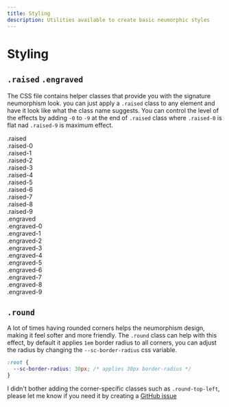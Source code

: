 ```yaml
---
title: Styling
description: Utilities available to create basic neumorphic styles
---
```

# Styling

## `.raised`  `.engraved`

The CSS file contains helper classes that provide you with the signature neumorphism look. you can just apply a `.raised` class to any element and have it look like what the class name suggests. 
You can control the level of the effects by adding `-0` to `-9` at the end of `.raised` class where `.raised-0` is flat nad `.raised-9` is maximum effect.


<div class="flex ma-4">
  <div class="w-4">
    <div class="px-2 py-4 mb-3 round raised">
      <span>.raised</span>
    </div>
    <div class="px-2 py-4 mb-3 round raised-0">
      <span>.raised-0</span>
    </div>
    <div class="px-2 py-4 mb-3 round raised-1">
      <span>.raised-1</span>
    </div>
    <div class="px-2 py-4 mb-3 round raised-2">
      <span>.raised-2</span>
    </div>
    <div class="px-2 py-4 mb-3 round raised-3">
      <span>.raised-3</span>
    </div>
    <div class="px-2 py-4 mb-3 round raised-4">
      <span>.raised-4</span>
    </div>
    <div class="px-2 py-4 mb-3 round raised-5">
      <span>.raised-5</span>
    </div>
    <div class="px-2 py-4 mb-3 round raised-6">
      <span>.raised-6</span>
    </div>
    <div class="px-2 py-4 mb-3 round raised-7">
      <span>.raised-7</span>
    </div>
    <div class="px-2 py-4 mb-3 round raised-8">
      <span>.raised-8</span>
    </div>
    <div class="px-2 py-4 mb-3 round raised-9">
      <span>.raised-9</span>
    </div>
  </div>
  <div class="w-1"></div>
  <div class="w-4">
    <div class="px-2 py-4 mb-3 round engraved">
      <span>.engraved</span>
    </div>
    <div class="px-2 py-4 mb-3 round engraved-0">
      <span>.engraved-0</span>
    </div>
    <div class="px-2 py-4 mb-3 round engraved-1">
      <span>.engraved-1</span>
    </div>
    <div class="px-2 py-4 mb-3 round engraved-2">
      <span>.engraved-2</span>
    </div>
    <div class="px-2 py-4 mb-3 round engraved-3">
      <span>.engraved-3</span>
    </div>
    <div class="px-2 py-4 mb-3 round engraved-4">
      <span>.engraved-4</span>
    </div>
    <div class="px-2 py-4 mb-3 round engraved-5">
      <span>.engraved-5</span>
    </div>
    <div class="px-2 py-4 mb-3 round engraved-6">
      <span>.engraved-6</span>
    </div>
    <div class="px-2 py-4 mb-3 round engraved-7">
      <span>.engraved-7</span>
    </div>
    <div class="px-2 py-4 mb-3 round engraved-8">
      <span>.engraved-8</span>
    </div>
    <div class="px-2 py-4 mb-3 round engraved-9">
      <span>.engraved-9</span>
    </div>
  </div>
</div>

## `.round`

A lot of times having rounded corners helps the neumorphism design, making it feel softer and more friendly. The `.round` class can help with this effect, by default it applies `1em` border radius to all corners, you can adjust the radius by changing the `--sc-border-radius` css variable.

```css
:root {
  --sc-border-radius: 30px; /* applies 30px border-radius */
}
``` 

I didn't bother adding the corner-specific classes such as `.round-top-left`, please let me know if you need it by creating a [GitHub issue](https://github.com/seanwuapps/soft-components/issues/new)
